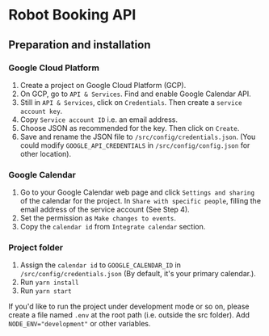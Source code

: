 # Robot Booking API
## Preparation and installation

### Google Cloud Platform
1. Create a project on Google Cloud Platform (GCP).
2. On GCP, go to `API & Services`. Find and enable Google Calendar API.
3. Still in `API & Services`, click on `Credentials`. Then create a `service account key`.
4. Copy `Service account ID` i.e. an email address.
5. Choose JSON as recommended for the key. Then click on `Create`.
6. Save and rename the JSON file to `/src/config/credentials.json`. (You could modify `GOOGLE_API_CREDENTIALS` in `/src/config/config.json` for other location).

### Google Calendar
1. Go to your Google Calendar web page and click `Settings and sharing` of the calendar for the project.
In `Share with specific people`, filling the email address of the service account (See Step 4). 
2. Set the permission as `Make changes to events`.
3. Copy the `calendar id` from `Integrate calendar` section.

### Project folder
1. Assign the `calendar id` to `GOOGLE_CALENDAR_ID` in `/src/config/credentials.json` (By default, it's your primary calendar.).
2. Run `yarn install`
3. Run `yarn start`

If you'd like to run the project under development mode or so on, please create a file named `.env` at the root path (i.e. outside the src folder). Add `NODE_ENV="development"` or other variables.